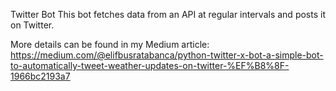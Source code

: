Twitter Bot
This bot fetches data from an API at regular intervals and posts it on Twitter.

More details can be found in my Medium article: https://medium.com/@elifbusratabanca/python-twitter-x-bot-a-simple-bot-to-automatically-tweet-weather-updates-on-twitter-%EF%B8%8F-1966bc2193a7

